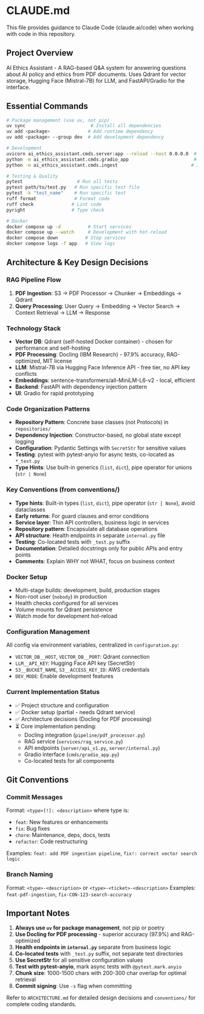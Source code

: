 # CLAUDE.md

This file provides guidance to Claude Code (claude.ai/code) when working with code in this repository.

## Project Overview

AI Ethics Assistant - A RAG-based Q&A system for answering questions about AI policy and ethics from PDF documents. Uses Qdrant for vector storage, Hugging Face (Mistral-7B) for LLM, and FastAPI/Gradio for the interface.

## Essential Commands

```bash
# Package management (use uv, not pip)
uv sync                        # Install all dependencies
uv add <package>              # Add runtime dependency
uv add <package> --group dev  # Add development dependency

# Development
uvicorn ai_ethics_assistant.cmds.server:app --reload --host 0.0.0.0  # Run API server
python -m ai_ethics_assistant.cmds.gradio_app                        # Run Gradio UI
python -m ai_ethics_assistant.cmds.ingest                           # Ingest PDFs

# Testing & Quality
pytest                    # Run all tests
pytest path/to/test.py   # Run specific test file
pytest -k "test_name"    # Run specific test
ruff format              # Format code
ruff check              # Lint code
pyright                 # Type check

# Docker
docker compose up -d          # Start services
docker compose up --watch     # Development with hot-reload
docker compose down          # Stop services
docker compose logs -f app   # View logs
```

## Architecture & Key Design Decisions

### RAG Pipeline Flow
1. **PDF Ingestion**: S3 → PDF Processor → Chunker → Embeddings → Qdrant
2. **Query Processing**: User Query → Embedding → Vector Search → Context Retrieval → LLM → Response

### Technology Stack
- **Vector DB**: Qdrant (self-hosted Docker container) - chosen for performance and self-hosting
- **PDF Processing**: Docling (IBM Research) - 97.9% accuracy, RAG-optimized, MIT license
- **LLM**: Mistral-7B via Hugging Face Inference API - free tier, no API key conflicts
- **Embeddings**: sentence-transformers/all-MiniLM-L6-v2 - local, efficient
- **Backend**: FastAPI with dependency injection pattern
- **UI**: Gradio for rapid prototyping

### Code Organization Patterns
- **Repository Pattern**: Concrete base classes (not Protocols) in `repositories/`
- **Dependency Injection**: Constructor-based, no global state except logging
- **Configuration**: Pydantic Settings with `SecretStr` for sensitive values
- **Testing**: pytest with pytest-anyio for async tests, co-located as `*_test.py`
- **Type Hints**: Use built-in generics (`list`, `dict`), pipe operator for unions (`str | None`)

### Key Conventions (from conventions/)
- **Type hints**: Built-in types (`list`, `dict`), pipe operator (`str | None`), avoid dataclasses
- **Early returns**: For guard clauses and error conditions
- **Service layer**: Thin API controllers, business logic in services
- **Repository pattern**: Encapsulate all database operations
- **API structure**: Health endpoints in separate `internal.py` file
- **Testing**: Co-located tests with `_test.py` suffix
- **Documentation**: Detailed docstrings only for public APIs and entry points
- **Comments**: Explain WHY not WHAT, focus on business context

### Docker Setup
- Multi-stage builds: development, build, production stages
- Non-root user (`nobody`) in production
- Health checks configured for all services
- Volume mounts for Qdrant persistence
- Watch mode for development hot-reload

### Configuration Management
All config via environment variables, centralized in `configuration.py`:
- `VECTOR_DB__HOST`, `VECTOR_DB__PORT`: Qdrant connection
- `LLM__API_KEY`: Hugging Face API key (SecretStr)
- `S3__BUCKET_NAME`, `S3__ACCESS_KEY_ID`: AWS credentials
- `DEV_MODE`: Enable development features

### Current Implementation Status
- ✅ Project structure and configuration
- ✅ Docker setup (partial - needs Qdrant service)
- ✅ Architecture decisions (Docling for PDF processing)
- ⏳ Core implementation pending:
  - Docling integration (`pipeline/pdf_processor.py`)
  - RAG service (`services/rag_service.py`)
  - API endpoints (`server/api_v1.py`, `server/internal.py`)
  - Gradio interface (`cmds/gradio_app.py`)
  - Co-located tests for all components

## Git Conventions

### Commit Messages
Format: `<type>[!]: <description>` where type is:
- `feat`: New features or enhancements
- `fix`: Bug fixes
- `chore`: Maintenance, deps, docs, tests
- `refactor`: Code restructuring

Examples: `feat: add PDF ingestion pipeline`, `fix!: correct vector search logic`

### Branch Naming
Format: `<type>-<description>` or `<type>-<ticket>-<description>`
Examples: `feat-pdf-ingestion`, `fix-CON-123-search-accuracy`

## Important Notes

1. **Always use `uv` for package management**, not pip or poetry
2. **Use Docling for PDF processing** - superior accuracy (97.9%) and RAG-optimized
3. **Health endpoints in `internal.py`** separate from business logic
4. **Co-located tests** with `_test.py` suffix, not separate test directories
5. **Use SecretStr** for all sensitive configuration values
6. **Test with pytest-anyio**, mark async tests with `@pytest.mark.anyio`
7. **Chunk size**: 1000-1500 chars with 200-300 char overlap for optimal retrieval
8. **Commit signing**: Use `-s` flag when committing

Refer to `ARCHITECTURE.md` for detailed design decisions and `conventions/` for complete coding standards.